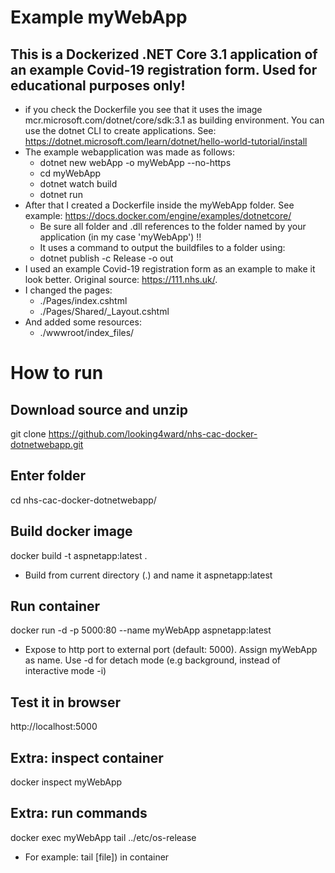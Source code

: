 # Example myWebApp
## This is a Dockerized .NET Core 3.1 application of an example Covid-19 registration form. Used for educational purposes only!
- if you check the Dockerfile you see that it uses the image mcr.microsoft.com/dotnet/core/sdk:3.1 as building environment. You can use the dotnet CLI to create applications. See: https://dotnet.microsoft.com/learn/dotnet/hello-world-tutorial/install
- The example webapplication was made as follows:
  - dotnet new webApp -o myWebApp --no-https
  - cd myWebApp
  - dotnet watch build
  - dotnet run
- After that I created a Dockerfile inside the myWebApp folder. See example: https://docs.docker.com/engine/examples/dotnetcore/
  - Be sure all folder and .dll references to the folder named by your application (in my case 'myWebApp') !!
  - It uses a command to output the buildfiles to a folder using:
  - dotnet publish -c Release -o out
- I used an example Covid-19 registration form as an example to make it look better. Original source: https://111.nhs.uk/.
- I changed the pages:
  - ./Pages/index.cshtml
  - ./Pages/Shared/_Layout.cshtml
- And added some resources:
  - ./wwwroot/index_files/


# How to run

## Download source and unzip
git clone https://github.com/looking4ward/nhs-cac-docker-dotnetwebapp.git

## Enter folder
cd nhs-cac-docker-dotnetwebapp/

## Build docker image
docker build -t aspnetapp:latest .
- Build from current directory (.) and name it aspnetapp:latest

## Run container
docker run -d -p 5000:80 --name myWebApp aspnetapp:latest
- Expose to http port to external port (default: 5000). Assign myWebApp as name. Use -d for detach mode (e.g background, instead of interactive mode -i)

## Test it in browser
http://localhost:5000


## Extra: inspect container
docker inspect myWebApp

## Extra: run commands
docker exec myWebApp tail ../etc/os-release
- For example: tail [file]) in container

